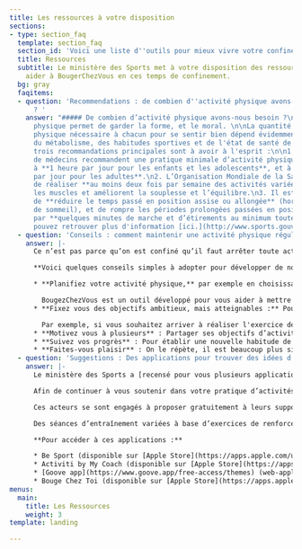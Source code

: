 ```yaml
---
title: Les ressources à votre disposition
sections:
- type: section_faq
  template: section_faq
  section_id: 'Voici une liste d''outils pour mieux vivre votre confinement '
  title: Ressources
  subtitle: Le ministère des Sports met à votre disposition des ressources pour vous
    aider à BougerChezVous en ces temps de confinement.
  bg: gray
  faqitems:
  - question: 'Recommendations : de combien d''activité physique avons-nous besoin
      ? '
    answer: "##### De combien d’activité physique avons-nous besoin ?\n\nL’activité
      physique permet de garder la forme, et le moral. \n\nLa quantité précise d’activité
      physique nécessaire à chacun pour se sentir bien dépend évidemment de l'âge,
      du métabolisme, des habitudes sportives et de l'état de santé de chacun, mais
      trois recommandations principales sont à avoir à l'esprit :\n\n1. Les travaux
      de médecins recommandent une pratique minimale d’activité physique correspondant
      à **1 heure par jour pour les enfants et les adolescents**, et à **30 minutes
      par jour pour les adultes**.\n2. L’Organisation Mondiale de la Santé recommande
      de réaliser **au moins deux fois par semaine des activités variées** qui renforcent
      les muscles et améliorent la souplesse et l’équilibre.\n3. Il est aussi important
      de **réduire le temps passé en position assise ou allongée** (hors temps normal
      de sommeil), et de rompre les périodes prolongées passées en position assise
      par **quelques minutes de marche et d’étirements au minimum toutes les 2 heures**.\n\nVous
      pouvez retrouver plus d'information [ici.](http://www.sports.gouv.fr/accueil-du-site/actualites/article/coronavirus-covid-19-avec-le-ministere-des-sports-faire-du-sport-chez-soi-c-est)"
  - question: 'Conseils : comment maintenir une activité physique régulière ?'
    answer: |-
      Ce n’est pas parce qu’on est confiné qu’il faut arrêter toute activité physique, bien au contraire. Il est nécessaire de l’adapter à cette situation exceptionnelle, en maintenant une pratique régulière, dans son jardin comme à l’intérieur.

      **Voici quelques conseils simples à adopter pour développer de nouvelles habitudes, inspirés par les enseignements des sciences comportementales :**

      * **Planifiez votre activité physique,** par exemple en choisissant à l'avance les créneaux auxquels vous allez faire du sport, ou en ajoutant des pauses dans votre agenda pour vous lever et marcher au moins toutes les deux heures.

        BougezChezVous est un outil développé pour vous aider à mettre en place de nouvelles habitudes à la maison. Nous vous transmettrons donc des propositions plusieurs fois par semaine pour vous aider à vous tenir à ce nouveau rythme !
      * **Fixez vous des objectifs ambitieux, mais atteignables :** Pour atteindre ces objectifs, il a été montré qu’une méthode efficace peut être de se fixer des buts intermédiaires. Ceux-ci doivent être précis, pas trop faciles (il faut faire un peu d’effort), mais atteignables (pour ne pas se décourager et rester motivé.e).

        Par exemple, si vous souhaitez arriver à réaliser l'exercice de « la planche » pendant 3 minutes, commencez par 1 minute à la fin de la première semaine, 2 minutes à la fin de la 2ème semaine, 3 minutes à la fin de la 3ème semaine, et ensuite maintenez 3 minutes pendant plusieurs semaines.
      * **Motivez vous à plusieurs** : Partager ses objectifs d’activité physique avec ses proches et faire du sport ensemble (même à distance!) a de nombreux avantages. Par exemple, ne pas vouloir faire faux bond à un ami permet de se motiver. Faire du sport à plusieurs est aussi une source de plaisir, et on sait qu’il est beaucoup plus simple d’atteindre des objectifs lorsqu’on s’amuse ! Faire participer vos enfants peut aussi être un bon moyen de s’amuser et de se défouler tous ensemble.
      * **Suivez vos progrès** : Pour établir une nouvelle habitude de manière durable, il est important d'avoir des retours sur vos progrès. Si vous le souhaitez, vous pouvez bien sûr utiliser des outils comme des montres connectées ou des applications dédiées. Vous pouvez aussi tout simplement marquer d’une croix les séances réalisées dans votre calendrier. L’important est de prendre le temps de revenir sur les séances faites pendant la semaine, de vous demander par exemple ce que vous avez aimé, ce qui a bien fonctionné pour vous motiver, ou ce que vous pourriez faire différemment. Utilisez ensuite ces réflexions pour planifier la semaine suivante !
      * **Faites-vous plaisir** : On le répète, il est beaucoup plus simple de maintenir de bonnes habitudes lorsqu’on prend du plaisir ! Que ce soit en choisissant la musique qui vous plaît, en faisant du sport avec vos proches, ou en alternant des activités de renforcement musculaire et des activités plaisir - l’important est de se faire du bien !
  - question: 'Suggestions : Des applications pour trouver des idées d’activités'
    answer: |-
      Le ministère des Sports a [recensé pour vous plusieurs applications offrant des suggestions d’exercices et d’activités](http://sports.gouv.fr/IMG/pdf/appsportliste-2.pdf), répondant à vos différentes attentes : Me détendre, Me défouler, Me muscler, Faire attention à son poids, Activités adaptées aux personnes en situation de handicap, Activités rapides pour les pressés, ou Activités en famille.

      Afin de continuer à vous soutenir dans votre pratique d’activités physiques, le ministère a également accordé son haut patronage aux plateformes numériques Be Sport, My Coach , Goove.app et Bouge Chez Toi dont les contenus correspondent à des critères de qualité vérifiés par l’Observatoire national de l’activité physique et de la sédentarité (ONAPS).

      Ces acteurs se sont engagés à proposer gratuitement à leurs supports conçus par des professionnels du sport, de la santé et de l’activité physique adaptée.

      Des séances d’entraînement variées à base d’exercices de renforcement musculaire, stretching et mouvements fondamentaux sont notamment proposées en accès libre sur les différentes plateformes (mobile, tablette et ordinateur).

      **Pour accéder à ces applications :**

      * Be Sport (disponible sur [Apple Store](https://apps.apple.com/us/app/be-sport/id1104216922) et [Google Play](https://play.google.com/store/apps/details?id=com.besport.www.mobile&hl=en_GB))
      * Activiti by My Coach (disponible sur [Apple Store](https://apps.apple.com/fr/app/activiti-x-mycoach/id1503192846) et [Google Play](https://play.google.com/store/apps/details?id=com.mycoachsport.activiti&hl=en_US))
      * [Goove app](https://www.goove.app/free-access/themes) (web-application disponible sans téléchargement)
      * Bouge Chez Toi (disponible sur [Apple Store](https://apps.apple.com/us/app/bougecheztoi/id1504279693?ign-mpt=uo%3D2) et [Google Play](https://play.google.com/store/apps/details?id=com.mile_up.bouge_chez_toi.bouge_chez_toi&hl=en))
menus:
  main:
    title: Les Ressources
    weight: 3
template: landing

---
```

